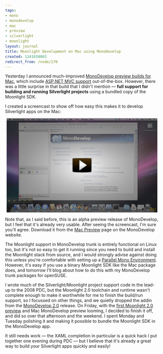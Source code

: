 ```yaml
---
tags:
- mono
- monodevelop
- mac
- preview
- silverlight
- moonlight
layout: journal
title: Moonlight Development on Mac using MonoDevelop
created: 1241658065
redirect_from: /node/170
---
```

Yesterday I announced much-improved <a href="/journal/2009/05/06/monodevelop_mac_preview_builds">MonoDevelop preview builds for Mac</a>, which include <a href="/journal/2009/04/04/monodevelop_aspnet_mvc_mac">ASP.NET MVC support</a> out-of-the-box. However, there was a little surprise in that build that I didn't mention &mdash; <strong>full support for building and running Silverlight projects</strong> using a bundled copy of the Moonlight SDK.

I created a screencast to show off how easy this makes it to develop Silverlight apps on the Mac:<!--break-->

<a href="http://www.go-mono.com/media/MonoDevelopMacMoonlightPreview.swf"><img src="/files/screencasts/MonoDevelopMacMoonlightPreview.png" alt="Screencast" style="max-width:98%; display:block;margin-left:auto;margin-right:auto;" /></a>

Note that, as I said before, this is an alpha preview release of MonoDevelop, but I feel that it's already very usable. After seeing the screencast, I'm sure you'll agree. Download it from the <a href="http://monodevelop.com/Download/Mac_Preview">Mac Preview</a> page on the MonoDevelop website.

The Moonlight support in MonoDevelop trunk is entirely functional on Linux too, but it's not so easy to get it running since you need to build and install the Moonlight stack from source, and I would strongly advise against doing this unless you're comfortable with setting up a <a href="http://www.mono-project.com/Parallel_Mono_Environments">Parallel Mono Environment</a>. However, it's easy if you use a binary Moonlight SDK like the Mac package does, and tomorrow I'll blog about how to do this with my MonoDevelop trunk packages for openSUSE.

I wrote much of the Silverlight/Moonlight project support code in the lead-up to the 2008 PDC, but the Moonlight 2.0 toolchain and runtime wasn't complete enough to make it worthwhile for me to finish the build/run support, so I focussed on other things, and we quietly dropped the addin from the <a href="http://monodevelop.com/Download/MonoDevelop_2.0_Released">MonoDevelop 2.0</a> release. On Friday, with the <a href="http://tirania.org/blog/archive/2009/May-04.html">first Moonlight 2.0 preview</a> and Mac MonoDevelop preview looming, I decided to finish it off, and did so over that afternoon and the weekend. I spent Monday and Tuesday polishing it and making it possible to bundle the Moonlight SDK in the MonoDevelop app.

It still needs work &mdash; the XAML completion in particular is a quick hack I put together one evening during PDC &mdash; but I believe that it's already a great way to build your Silverlight apps quickly and easily!
